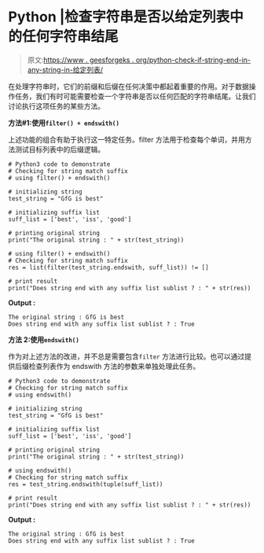# Python |检查字符串是否以给定列表中的任何字符串结尾

> 原文:[https://www . geesforgeks . org/python-check-if-string-end-in-any-string-in-给定列表/](https://www.geeksforgeeks.org/python-check-if-string-ends-with-any-string-in-given-list/)

在处理字符串时，它们的前缀和后缀在任何决策中都起着重要的作用。对于数据操作任务，我们有时可能需要检查一个字符串是否以任何匹配的字符串结尾。让我们讨论执行这项任务的某些方法。

**方法#1:使用`filter() + endswith()`**

上述功能的组合有助于执行这一特定任务。filter 方法用于检查每个单词，并用方法测试目标列表中的后缀逻辑。

```
# Python3 code to demonstrate
# Checking for string match suffix
# using filter() + endswith()

# initializing string 
test_string = "GfG is best"

# initializing suffix list
suff_list = ['best', 'iss', 'good']

# printing original string 
print("The original string : " + str(test_string))

# using filter() + endswith()
# Checking for string match suffix
res = list(filter(test_string.endswith, suff_list)) != []

# print result
print("Does string end with any suffix list sublist ? : " + str(res))
```

**Output :**

```
The original string : GfG is best
Does string end with any suffix list sublist ? : True

```

**方法 2:使用`endswith()`**

作为对上述方法的改进，并不总是需要包含`filter` 方法进行比较。也可以通过提供后缀检查列表作为 endswith 方法的参数来单独处理此任务。

```
# Python3 code to demonstrate
# Checking for string match suffix
# using endswith()

# initializing string 
test_string = "GfG is best"

# initializing suffix list
suff_list = ['best', 'iss', 'good']

# printing original string 
print("The original string : " + str(test_string))

# using endswith()
# Checking for string match suffix
res = test_string.endswith(tuple(suff_list))

# print result
print("Does string end with any suffix list sublist ? : " + str(res))
```

**Output :**

```
The original string : GfG is best
Does string end with any suffix list sublist ? : True

```